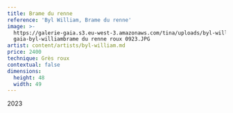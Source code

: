 ```yaml
---
title: Brame du renne
reference: 'Byl William, Brame du renne'
image: >-
  https://galerie-gaia.s3.eu-west-3.amazonaws.com/tina/uploads/byl-william/galerie
  gaia-byl-williambrame du renne roux 0923.JPG
artist: content/artists/byl-william.md
price: 2400
technique: Grès roux
contextual: false
dimensions:
  height: 48
  width: 49
---
```


2023

